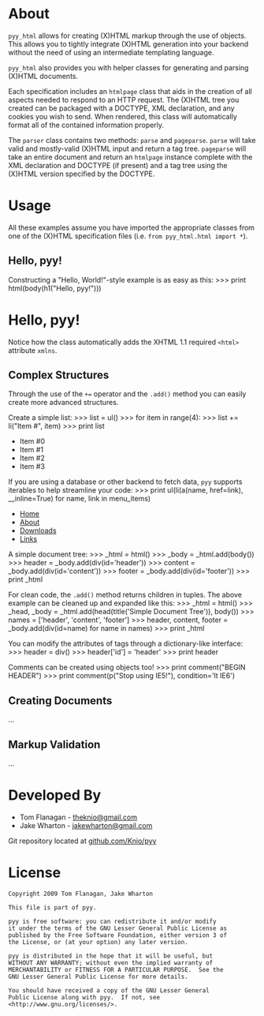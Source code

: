 About
=====
`pyy_html` allows for creating (X)HTML markup through the use of objects.
This allows you to tightly integrate (X)HTML generation into your backend
without the need of using an intermediate templating language.

`pyy_html` also provides you with helper classes for generating and parsing
(X)HTML documents.

Each specification includes an `htmlpage` class that aids in the creation of
all aspects needed to respond to an HTTP request. The (X)HTML tree you created
can be packaged with a DOCTYPE, XML declaration, and any cookies you wish to
send. When rendered, this class will automatically format all of the contained
information properly.

The `parser` class contains two methods: `parse` and `pageparse`. `parse` will
take valid and mostly-valid (X)HTML input and return a tag tree. `pageparse`
will take an entire document and return an `htmlpage` instance complete with
the XML declaration and DOCTYPE (if present) and a tag tree using the (X)HTML
version specified by the DOCTYPE.


Usage
=====
All these examples assume you have imported the appropriate classes from one of
the (X)HTML specification files (i.e. `from pyy_html.html import *`).

Hello, pyy!
-----------
Constructing a "Hello, World!"-style example is as easy as this:
    >>> print html(body(h1("Hello, pyy!")))
    <html>
      <body>
        <h1>Hello, pyy!</h1>
      </body>
    </html>

Notice how the class automatically adds the XHTML 1.1 required `<html>`
attribute `xmlns`.

Complex Structures
------------------
Through the use of the `+=` operator and the `.add()` method you can easily
create more advanced structures.

Create a simple list:
    >>> list = ul()
    >>> for item in range(4):
    >>>   list += li("Item #", item)
    >>> print list
    <ul>
      <li>Item #0</li>
      <li>Item #1</li>
      <li>Item #2</li>
      <li>Item #3</li>
    </ul>

If you are using a database or other backend to fetch data, `pyy` supports
iterables to help streamline your code:
    >>> print ul(li(a(name, href=link), __inline=True) for name, link in menu_items)
    <ul>
      <li><a href="/home/">Home</a></li>
      <li><a href="/about/">About</a></li>
      <li><a href="/downloads/">Downloads</a></li>
      <li><a href="/links/">Links</a></li>
    </ul>

A simple document tree:
    >>> _html = html()
    >>> _body = _html.add(body())
    >>> header  = _body.add(div(id='header'))
    >>> content = _body.add(div(id='content'))
    >>> footer  = _body.add(div(id='footer'))
    >>> print _html
    <html>
      <body>
        <div id='header'></div>
        <div id='content'></div>
        <div id='footer'></div>
      </body>
    </html>

For clean code, the `.add()` method returns children in tuples. The above
example can be cleaned up and expanded like this:
    >>> _html = html()
    >>> _head, _body = _html.add(head(title('Simple Document Tree')), body())
    >>> names = ['header', 'content', 'footer']
    >>> header, content, footer = _body.add(div(id=name) for name in names)
    >>> print _html
    <html>
      <head>
        <title>Simple Document Tree</title>
      </head>
      <body>
        <div id="header"></div>
        <div id="content"></div>
        <div id="footer"></div>
      </body>
    </html>

You can modify the attributes of tags through a dictionary-like interface:
    >>> header = div()
    >>> header['id'] = 'header'
    >>> print header
    <div id='header'></div>

Comments can be created using objects too!
    >>> print comment("BEGIN HEADER")
    <!--BEGIN HEADER-->
    >>> print comment(p("Stop using IE5!"), condition='lt IE6')
    <!--[if lt IE6]><p>Stop using IE5!</p><![endif]-->

Creating Documents
------------------
...


Markup Validation
-----------------
...


Developed By
============
* Tom Flanagan - <theknio@gmail.com>
* Jake Wharton - <jakewharton@gmail.com>

Git repository located at
[github.com/Knio/pyy](http://github.com/Knio/pyy)


License
=======
    Copyright 2009 Tom Flanagan, Jake Wharton
    
    This file is part of pyy.
    
    pyy is free software: you can redistribute it and/or modify
    it under the terms of the GNU Lesser General Public License as
    published by the Free Software Foundation, either version 3 of
    the License, or (at your option) any later version.
    
    pyy is distributed in the hope that it will be useful, but
    WITHOUT ANY WARRANTY; without even the implied warranty of
    MERCHANTABILITY or FITNESS FOR A PARTICULAR PURPOSE.  See the
    GNU Lesser General Public License for more details.
    
    You should have received a copy of the GNU Lesser General
    Public License along with pyy.  If not, see
    <http://www.gnu.org/licenses/>.
